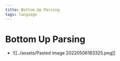 ```yaml
---
title: Bottom Up Parsing
tags: language
---
```


# Bottom Up Parsing
- ![[../assets/Pasted image 20220506183325.png]]












































